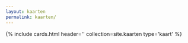 ```yaml
---
layout: kaarten
permalink: kaarten/
---
```

{% include cards.html header='' collection=site.kaarten type='kaart' %}